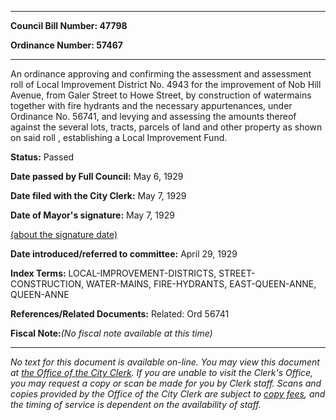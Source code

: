 

********

**Council Bill Number: 47798**
   
**Ordinance Number: 57467**
********

 An ordinance approving and confirming the assessment and assessment roll of Local Improvement District No. 4943 for the improvement of Nob Hill Avenue, from Galer Street to Howe Street, by construction of watermains together with fire hydrants and the necessary appurtenances, under Ordinance No. 56741, and levying and assessing the amounts thereof against the several lots, tracts, parcels of land and other property as shown on said roll , establishing a Local Improvement Fund.

**Status:** Passed
   
**Date passed by Full Council:** May 6, 1929
   
**Date filed with the City Clerk:** May 7, 1929
   
**Date of Mayor's signature:** May 7, 1929
   
[(about the signature date)](/~public/approvaldate.htm)
   
   
   
**Date introduced/referred to committee:** April 29, 1929
   
   
**Index Terms:** LOCAL-IMPROVEMENT-DISTRICTS, STREET-CONSTRUCTION, WATER-MAINS, FIRE-HYDRANTS, EAST-QUEEN-ANNE, QUEEN-ANNE

**References/Related Documents:** Related: Ord 56741

**Fiscal Note:**_(No fiscal note available at this time)_
********

_No text for this document is available on-line. You may view this document at [the Office of the City Clerk](http://www.seattle.gov/leg/clerk/contactUs.htm). If you are unable to visit the Clerk's Office, you may request a copy or scan be made for you by Clerk staff. Scans and copies provided by the Office of the City Clerk are subject to [copy fees](http://clerk.seattle.gov/~public/clerkfees.htm), and the timing of service is dependent on the availability of staff._

